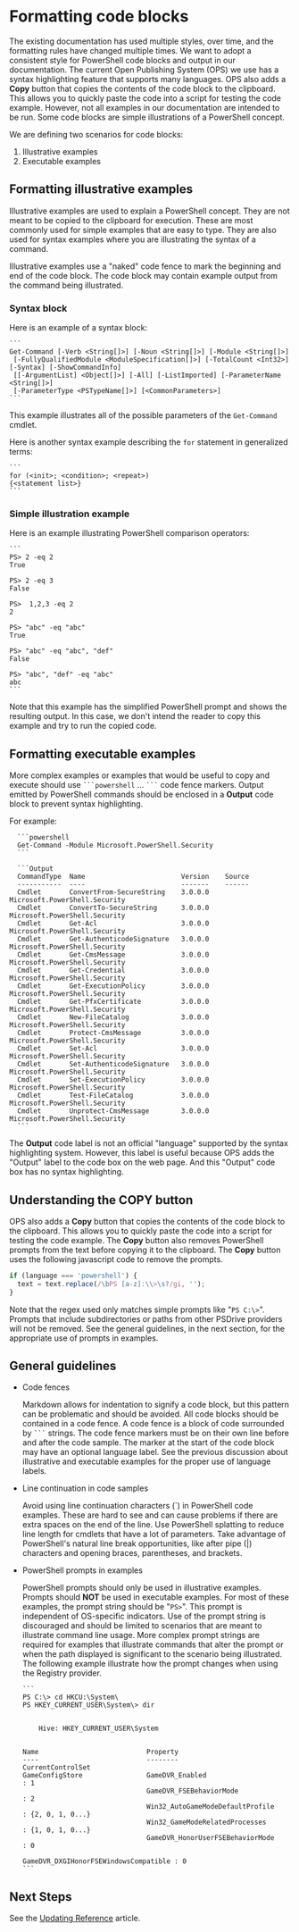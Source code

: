 # Formatting code blocks

The existing documentation has used multiple styles, over time, and the formatting rules have changed multiple times.
We want to adopt a consistent style for PowerShell code blocks and output in our documentation.
The current Open Publishing System (OPS) we use has a syntax highlighting feature that supports many languages.
OPS also adds a **Copy** button that copies the contents of the code block to the clipboard.
This allows you to quickly paste the code into a script for testing the code example.
However, not all examples in our documentation are intended to be run.
Some code blocks are simple illustrations of a PowerShell concept.

We are defining two scenarios for code blocks:

1. Illustrative examples
2. Executable examples

## Formatting illustrative examples

Illustrative examples are used to explain a PowerShell concept.
They are not meant to be copied to the clipboard for execution.
These are most commonly used for simple examples that are easy to type.
They are also used for syntax examples where you are illustrating the syntax of a command.

Illustrative examples use a "naked" code fence to mark the beginning and end of the code block.
The code block may contain example output from the command being illustrated.

### Syntax block

Here is an example of a syntax block:

    ```
    Get-Command [-Verb <String[]>] [-Noun <String[]>] [-Module <String[]>]
     [-FullyQualifiedModule <ModuleSpecification[]>] [-TotalCount <Int32>] [-Syntax] [-ShowCommandInfo]
     [[-ArgumentList] <Object[]>] [-All] [-ListImported] [-ParameterName <String[]>]
     [-ParameterType <PSTypeName[]>] [<CommonParameters>]
    ```

This example illustrates all of the possible parameters of the `Get-Command` cmdlet.

Here is another syntax example describing the `for` statement in generalized terms:

    ```
    for (<init>; <condition>; <repeat>)
    {<statement list>}
    ```

### Simple illustration example

Here is an example illustrating PowerShell comparison operators:

    ```
    PS> 2 -eq 2
    True

    PS> 2 -eq 3
    False

    PS>  1,2,3 -eq 2
    2

    PS> "abc" -eq "abc"
    True

    PS> "abc" -eq "abc", "def"
    False

    PS> "abc", "def" -eq "abc"
    abc
    ```

Note that this example has the simplified PowerShell prompt and shows the resulting output.
In this case, we don't intend the reader to copy this example and try to run the copied code.

## Formatting executable examples

More complex examples or examples that would be useful to copy and execute should use <code>\`\`\`powershell</code> &hellip; <code>\`\`\`</code> code fence markers.
Output emitted by PowerShell commands should be enclosed in a **Output** code block to prevent syntax highlighting.

  For example:

      ```powershell
      Get-Command -Module Microsoft.PowerShell.Security
      ```

      ```Output
      CommandType  Name                        Version    Source
      -----------  ----                        -------    ------
      Cmdlet       ConvertFrom-SecureString    3.0.0.0    Microsoft.PowerShell.Security
      Cmdlet       ConvertTo-SecureString      3.0.0.0    Microsoft.PowerShell.Security
      Cmdlet       Get-Acl                     3.0.0.0    Microsoft.PowerShell.Security
      Cmdlet       Get-AuthenticodeSignature   3.0.0.0    Microsoft.PowerShell.Security
      Cmdlet       Get-CmsMessage              3.0.0.0    Microsoft.PowerShell.Security
      Cmdlet       Get-Credential              3.0.0.0    Microsoft.PowerShell.Security
      Cmdlet       Get-ExecutionPolicy         3.0.0.0    Microsoft.PowerShell.Security
      Cmdlet       Get-PfxCertificate          3.0.0.0    Microsoft.PowerShell.Security
      Cmdlet       New-FileCatalog             3.0.0.0    Microsoft.PowerShell.Security
      Cmdlet       Protect-CmsMessage          3.0.0.0    Microsoft.PowerShell.Security
      Cmdlet       Set-Acl                     3.0.0.0    Microsoft.PowerShell.Security
      Cmdlet       Set-AuthenticodeSignature   3.0.0.0    Microsoft.PowerShell.Security
      Cmdlet       Set-ExecutionPolicy         3.0.0.0    Microsoft.PowerShell.Security
      Cmdlet       Test-FileCatalog            3.0.0.0    Microsoft.PowerShell.Security
      Cmdlet       Unprotect-CmsMessage        3.0.0.0    Microsoft.PowerShell.Security
      ```

The **Output** code label is not an official "language" supported by the syntax highlighting system.
However, this label is useful because OPS adds the "Output" label to the code box on the web page.
And this "Output" code box has no syntax highlighting.

## Understanding the COPY button

OPS also adds a **Copy** button that copies the contents of the code block to the clipboard.
This allows you to quickly paste the code into a script for testing the code example.
The **Copy** button also removes PowerShell prompts from the text before copying it to the clipboard.
The **Copy** button uses the following javascript code to remove the prompts.

```javascript
if (language === 'powershell') {
  text = text.replace(/\bPS [a-z]:\\>\s?/gi, '');
}
```

Note that the regex used only matches simple prompts like "`PS C:\>`".
Prompts that include subdirectories or paths from other PSDrive providers will not be removed.
See the general guidelines, in the next section, for the appropriate use of prompts in examples.

## General guidelines

- Code fences

  Markdown allows for indentation to signify a code block, but this pattern can be problematic and should be avoided.
  All code blocks should be contained in a code fence.
  A code fence is a block of code surrounded by <code>\`\`\`</code> strings.
  The code fence markers must be on their own line before and after the code sample.
  The marker at the start of the code block may have an optional language label.
  See the previous discussion about illustrative and executable examples for the proper use of language labels.

- Line continuation in code samples

  Avoid using line continuation characters (\`) in PowerShell code examples.
  These are hard to see and can cause problems if there are extra spaces on the end of the line.
  Use PowerShell splatting to reduce line length for cmdlets that have a lot of parameters.
  Take advantage of PowerShell's natural line break opportunities, like after pipe (\|) characters and opening braces, parentheses, and brackets.

- PowerShell prompts in examples

  PowerShell prompts should only be used in illustrative examples.
  Prompts should **NOT** be used in executable examples.
  For most of these examples, the prompt string should be "`PS>`".
  This prompt is independent of OS-specific indicators.
  Use of the prompt string is discouraged and should be limited to scenarios that are meant to illustrate command line usage.
  More complex prompt strings are required for examples that illustrate commands that alter the prompt
  or when the path displayed is significant to the scenario being illustrated.
  The following example illustrate how the prompt changes when using the Registry provider.

      ```
      PS C:\> cd HKCU:\System\
      PS HKEY_CURRENT_USER\System\> dir


          Hive: HKEY_CURRENT_USER\System


      Name                           Property
      ----                           --------
      CurrentControlSet
      GameConfigStore                GameDVR_Enabled                       : 1
                                     GameDVR_FSEBehaviorMode               : 2
                                     Win32_AutoGameModeDefaultProfile      : {2, 0, 1, 0...}
                                     Win32_GameModeRelatedProcesses        : {1, 0, 1, 0...}
                                     GameDVR_HonorUserFSEBehaviorMode      : 0
                                     GameDVR_DXGIHonorFSEWindowsCompatible : 0
      ```

## Next Steps

See the [Updating Reference](6-UPDATING-REFERENCE.md) article.